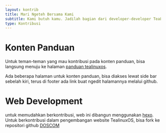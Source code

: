 ```yaml
---
layout: kontrib
title: Mari Ngeteh Bersama Kami
subtitle: Kami butuh kamu. Jadilah bagian dari developer-developer TeaLinuxOS untuk berkontribusi dan terlibat melakukan perubahan pada pengembangan TeaLinuxOS.
type: Kontribusi
---
```


# Konten Panduan

Untuk teman-teman yang mau kontribusi pada konten panduan, bisa langsung menuju ke halaman [panduan tealinuxos](https://tealinuxos.github.io/panduan).

Ada beberapa halaman untuk konten panduan, bisa diakses lewat side bar sebelah kiri,
terus di footer ada link buat ngedit halamannya melalui github.


# Web Development

untuk memudahkan berkontribusi, web ini dibangun menggunakan [hexo](https://hexo.io/). Untuk berkontribusi dalam pengembangan website TealinuxOS, bisa fork ke repositori github [DOSCOM](https://github.com/DOSCOM/tealinuxos.org)
